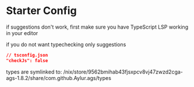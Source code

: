 
# Starter Config

if suggestions don't work, first make sure
you have TypeScript LSP working in your editor

if you do not want typechecking only suggestions

```json
// tsconfig.json
"checkJs": false
```

types are symlinked to:
/nix/store/9562bmihab43fjsxpcv8vj47zwzd2cga-ags-1.8.2/share/com.github.Aylur.ags/types
